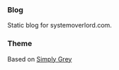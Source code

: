 ### Blog ###

Static blog for systemoverlord.com.

### Theme ###

Based on [Simply Grey](https://github.com/liamsymonds/simplygrey-jekyll)
